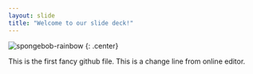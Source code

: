```yaml
---
layout: slide
title: "Welcome to our slide deck!"
---
```


![spongebob-rainbow](https://cloud.githubusercontent.com/assets/16547949/25401179/038f12ee-29c3-11e7-8362-f92422b7da35.jpg)
{: .center}


This is the first fancy github file.
This is a change line from online editor.

